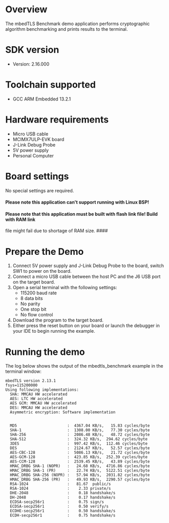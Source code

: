 Overview
========
The mbedTLS Benchmark demo application performs cryptographic algorithm benchmarking and prints results to the
terminal.


SDK version
===========
- Version: 2.16.000

Toolchain supported
===================
- GCC ARM Embedded  13.2.1

Hardware requirements
=====================
- Micro USB cable
- MCIMX7ULP-EVK board
- J-Link Debug Probe
- 5V power supply
- Personal Computer

Board settings
==============
No special settings are required.

#### Please note this application can't support running with Linux BSP! ####

#### Please note that this application must be built with flash link file! Build with RAM link
file might fail due to shortage of RAM size. ####

Prepare the Demo
================
1.  Connect 5V power supply and J-Link Debug Probe to the board, switch SW1 to power on the board.
2.  Connect a micro USB cable between the host PC and the J6 USB port on the target board.
3.  Open a serial terminal with the following settings:
    - 115200 baud rate
    - 8 data bits
    - No parity
    - One stop bit
    - No flow control
4.  Download the program to the target board.
5.  Either press the reset button on your board or launch the debugger in your IDE to begin running the example.

Running the demo
================
The log below shows the output of the mbedtls_benchmark example in the terminal window:
~~~~~~~~~~~~~~~~~~~~~~~~~~~~~~~~~~~
mbedTLS version 2.13.1
fsys=115200000
Using following implementations:
  SHA: MMCAU HW accelerated
  AES: LTC HW accelerated
  AES GCM: MMCAU HW accelerated
  DES: MMCAU HW accelerated
  Asymmetric encryption: Software implementation


  MD5                      :  4367.04 KB/s,   15.83 cycles/byte
  SHA-1                    :  1308.00 KB/s,   77.30 cycles/byte
  SHA-256                  :  2086.48 KB/s,   48.72 cycles/byte
  SHA-512                  :  324.32 KB/s,  294.62 cycles/byte
  3DES                     :  997.42 KB/s,  112.46 cycles/byte
  DES                      :  2124.67 KB/s,   52.57 cycles/byte
  AES-CBC-128              :  5086.13 KB/s,   21.72 cycles/byte
  AES-GCM-128              :  423.85 KB/s,  252.39 cycles/byte
  AES-CCM-128              :  2539.45 KB/s,   43.89 cycles/byte
  HMAC_DRBG SHA-1 (NOPR)   :   24.68 KB/s,  4716.86 cycles/byte
  HMAC_DRBG SHA-1 (PR)     :   22.74 KB/s,  5122.51 cycles/byte
  HMAC_DRBG SHA-256 (NOPR) :   57.94 KB/s,  2031.82 cycles/byte
  HMAC_DRBG SHA-256 (PR)   :   49.93 KB/s,  2290.57 cycles/byte
  RSA-1024                 :   81.67  public/s
  RSA-1024                 :    2.33 private/s
  DHE-2048                 :    0.18 handshake/s
  DH-2048                  :    0.17 handshake/s
  ECDSA-secp256r1          :    0.75 sign/s
  ECDSA-secp256r1          :    0.50 verify/s
  ECDHE-secp256r1          :    0.50 handshake/s
  ECDH-secp256r1           :    0.75 handshake/s
~~~~~~~~~~~~~~~~~~~~~~~~~~~~~~~~~~~
